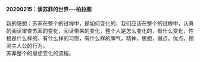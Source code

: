 ####  20200215：读苏菲的世界---柏拉图   
新的感想：苏菲在整个的过程中，是如何变化的，我们应该在整个的过程中，认真的阅读审查苏菲的变化，阅读带来的变化，整个人是怎么变化的，有什么变化，性格是什么样的，有什么样的习惯，有什么样的脾气，精神，思想，弱点，优点，预测主人公的行为。    
苏菲整个的思想变化的流程。     
